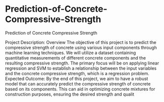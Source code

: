 # Prediction-of-Concrete-Compressive-Strength
Prediction of Concrete Compressive Strength 

Project Description:
Overview
The objective of this project is to predict the compressive strength of concrete using 
various input components through machine learning techniques. We will utilize a 
dataset containing quantitative measurements of different concrete components 
and the resulting compressive strength. The primary focus will be on applying linear 
regression and SVM to establish a relationship between the input variables and the 
concrete compressive strength, which is a regression problem.
Expected Outcome:
By the end of this project, we aim to have a robust model that can accurately predict 
the compressive strength of concrete based on its components. This can aid in 
optimizing concrete mixtures for construction purposes, ensuring the desired 
strength and qualit

